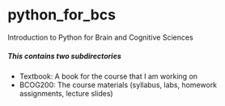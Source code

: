 # python_for_bcs
Introduction to Python for Brain and Cognitive Sciences

##### This contains two subdirectories
- Textbook: A book for the course that I am working on
- BCOG200: The course materials (syllabus, labs, homework assignments, lecture slides)